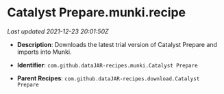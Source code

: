 # Catalyst Prepare.munki.recipe

_Last updated 2021-12-23 20:01:50Z_

- **Description**: Downloads the latest trial version of Catalyst Prepare and imports into Munki.

- **Identifier**: `com.github.dataJAR-recipes.munki.Catalyst Prepare`

- **Parent Recipes**: `com.github.dataJAR-recipes.download.Catalyst Prepare`
